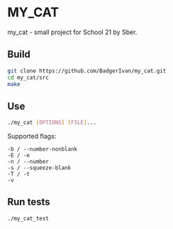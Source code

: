 # MY_CAT
my_cat - small project for School 21 by Sber.

## Build
```bash
git clone https://github.com/BadgerIvan/my_cat.git
cd my_cat/src
make
```

## Use
```bash
./my_cat [OPTIONS] [FILE]...
```
Supported flags:
```
-b / --number-nonblank
-E / -e
-n / --number
-s / --squeeze-blank
-T / -t
-v
```

## Run tests
```bash
./my_cat_test
```
